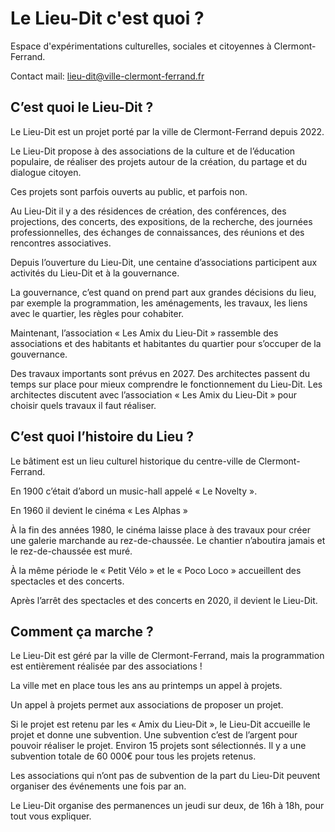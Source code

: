 # Le Lieu-Dit c'est quoi ?

Espace d'expérimentations culturelles, sociales et citoyennes à Clermont-Ferrand.

Contact mail: [lieu-dit@ville-clermont-ferrand.fr](mailto:lieu-dit@ville-clermont-ferrand.fr)

## C’est quoi le Lieu-Dit ?

Le Lieu-Dit est un projet porté par la ville de Clermont-Ferrand depuis 2022.

Le Lieu-Dit propose à des associations de la culture et de l’éducation populaire, de réaliser des projets autour de la création, du partage et du dialogue citoyen. 

Ces projets sont parfois ouverts au public, et parfois non.

Au Lieu-Dit il y a des résidences de création, des conférences, des projections, des concerts, des expositions, de la recherche, des journées professionnelles, des échanges de connaissances, des réunions et des rencontres associatives.

Depuis l’ouverture du Lieu-Dit, une centaine d’associations participent aux activités du Lieu-Dit et à la gouvernance. 

La gouvernance, c’est quand on prend part aux grandes décisions du lieu, par exemple la programmation, les aménagements, les travaux, les liens avec le quartier, les règles pour cohabiter. 

Maintenant, l’association « Les Amix du Lieu-Dit » rassemble des associations et des habitants et habitantes du quartier pour s’occuper de la gouvernance.

Des travaux importants sont prévus en 2027. Des architectes passent du temps sur place pour mieux comprendre le fonctionnement du Lieu-Dit. Les architectes discutent avec l’association « Les Amix du Lieu-Dit » pour choisir quels travaux il faut réaliser. 

## C’est quoi l’histoire du Lieu ?

Le bâtiment est un lieu culturel historique du centre-ville de Clermont-Ferrand. 

En 1900 c’était d’abord un music-hall appelé « Le Novelty ». 

En 1960 il devient le cinéma « Les Alphas » 

À la fin des années 1980, le cinéma laisse place à des travaux pour créer une galerie marchande au rez-de-chaussée. Le chantier n’aboutira jamais et le rez-de-chaussée est muré. 

À la même période le « Petit Vélo » et le « Poco Loco » accueillent des spectacles et des concerts.

Après l’arrêt des spectacles et des concerts en 2020, il devient le Lieu-Dit.

## Comment ça marche ?

Le Lieu-Dit est géré par la ville de Clermont-Ferrand, mais la programmation est entièrement réalisée par des associations !

La ville met en place tous les ans au printemps un appel à projets.

Un appel à projets permet aux associations de proposer un projet.

Si le projet est retenu par les « Amix du Lieu-Dit », le Lieu-Dit accueille le projet et donne une subvention. Une subvention c’est de l’argent pour pouvoir réaliser le projet. Environ 15 projets sont sélectionnés. Il y a une subvention totale de 60 000€ pour tous les projets retenus.

Les associations qui n’ont pas de subvention de la part du Lieu-Dit peuvent organiser des événements une fois par an.

Le Lieu-Dit organise des permanences un jeudi sur deux, de 16h à 18h, pour tout vous expliquer.
